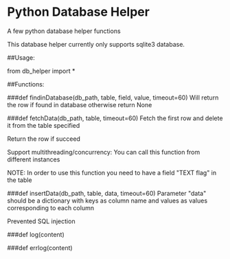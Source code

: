 Python Database Helper
======================

A few python database helper functions

This database helper currently only supports sqlite3 database.

##Usage: 

from db_helper import *

##Functions:

###def findinDatabase(db_path, table, field, value, timeout=60)
Will return the row if found in database otherwise return None

###def fetchData(db_path, table, timeout=60)
Fetch the first row and delete it from the table specified

Return the row if succeed

Support multithreading/concurrency: You can call this function from different instances

NOTE: In order to use this function you need to have a field "TEXT flag" in the table


###def insertData(db_path, table, data, timeout=60)
Parameter "data" should be a dictionary with keys as column name and values as values
corresponding to each column

Prevented SQL injection

###def log(content)

###def errlog(content)

